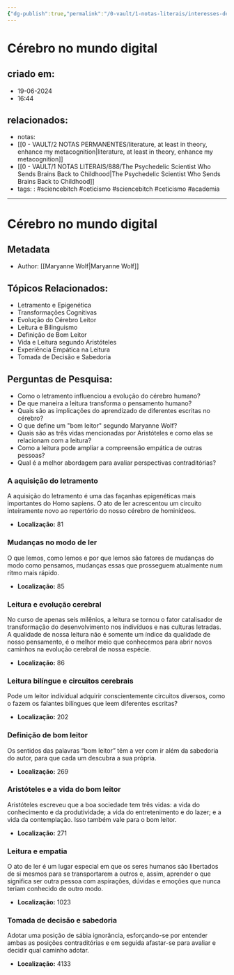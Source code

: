 ```yaml
---
{"dg-publish":true,"permalink":"/0-vault/1-notas-literais/interesses-de-pesquisa/cerebro-no-mundo-digital/","tags":["sciencebitch","ceticismo","academia"],"dgHomeLink":true,"dgShowLocalGraph":true,"dgShowFileTree":true,"dgEnableSearch":true}
---
```


# Cérebro no mundo digital

## criado em: 
- 19-06-2024
- 16:44
## relacionados:
- notas:
- [[0 - VAULT/2 NOTAS PERMANENTES/literature, at least in theory, enhance my metacognition\|literature, at least in theory, enhance my metacognition]]
- [[0 - VAULT/1 NOTAS LITERAIS/888/The Psychedelic Scientist Who Sends Brains Back to Childhood\|The Psychedelic Scientist Who Sends Brains Back to Childhood]]
- tags: : #sciencebitch #ceticismo #sciencebitch #ceticismo #academia 
---
# Cérebro no mundo digital
## Metadata
* Author: [[Maryanne Wolf\|Maryanne Wolf]]

## Tópicos Relacionados:
- Letramento e Epigenética
- Transformações Cognitivas
- Evolução do Cérebro Leitor
- Leitura e Bilinguismo
- Definição de Bom Leitor
- Vida e Leitura segundo Aristóteles
- Experiência Empática na Leitura
- Tomada de Decisão e Sabedoria

## Perguntas de Pesquisa:
- Como o letramento influenciou a evolução do cérebro humano?
- De que maneira a leitura transforma o pensamento humano?
- Quais são as implicações do aprendizado de diferentes escritas no cérebro?
- O que define um "bom leitor" segundo Maryanne Wolf?
- Quais são as três vidas mencionadas por Aristóteles e como elas se relacionam com a leitura?
- Como a leitura pode ampliar a compreensão empática de outras pessoas?
- Qual é a melhor abordagem para avaliar perspectivas contraditórias?

### A aquisição do letramento
A aquisição do letramento é uma das façanhas epigenéticas mais importantes do Homo sapiens. O ato de ler acrescentou um circuito inteiramente novo ao repertório do nosso cérebro de hominídeos. 
- **Localização:** 81

### Mudanças no modo de ler
O que lemos, como lemos e por que lemos são fatores de mudanças do modo como pensamos, mudanças essas que prosseguem atualmente num ritmo mais rápido.
- **Localização:** 85

### Leitura e evolução cerebral
No curso de apenas seis milênios, a leitura se tornou o fator catalisador de transformação do desenvolvimento nos indivíduos e nas culturas letradas. A qualidade de nossa leitura não é somente um índice da qualidade de nosso pensamento, é o melhor meio que conhecemos para abrir novos caminhos na evolução cerebral de nossa espécie.
- **Localização:** 86

### Leitura bilíngue e circuitos cerebrais
Pode um leitor individual adquirir conscientemente circuitos diversos, como o fazem os falantes bilíngues que leem diferentes escritas?
- **Localização:** 202

### Definição de bom leitor
Os sentidos das palavras “bom leitor” têm a ver com ir além da sabedoria do autor, para que cada um descubra a sua própria.
- **Localização:** 269

### Aristóteles e a vida do bom leitor
Aristóteles escreveu que a boa sociedade tem três vidas: a vida do conhecimento e da produtividade; a vida do entretenimento e do lazer; e a vida da contemplação. Isso também vale para o bom leitor.
- **Localização:** 271

### Leitura e empatia
O ato de ler é um lugar especial em que os seres humanos são libertados de si mesmos para se transportarem a outros e, assim, aprender o que significa ser outra pessoa com aspirações, dúvidas e emoções que nunca teriam conhecido de outro modo.
- **Localização:** 1023

### Tomada de decisão e sabedoria
Adotar uma posição de sábia ignorância, esforçando-se por entender ambas as posições contraditórias e em seguida afastar-se para avaliar e decidir qual caminho adotar.
- **Localização:** 4133